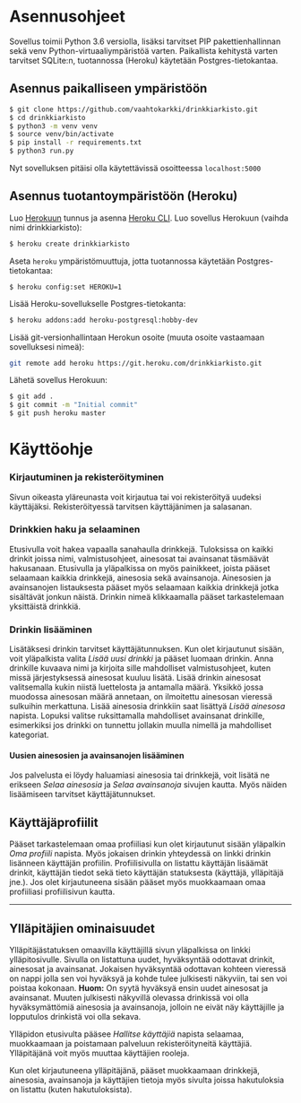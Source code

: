 # Asennusohjeet

Sovellus toimii Python 3.6 versiolla, lisäksi tarvitset PIP pakettienhallinnan sekä venv Python-virtuaaliympäristöä varten. Paikallista kehitystä varten tarvitset SQLite:n, tuotannossa (Heroku) käytetään Postgres-tietokantaa.

## Asennus paikalliseen ympäristöön

```bash
$ git clone https://github.com/vaahtokarkki/drinkkiarkisto.git
$ cd drinkkiarkisto
$ python3 -m venv venv
$ source venv/bin/activate
$ pip install -r requirements.txt
$ python3 run.py
```

Nyt sovelluksen pitäisi olla käytettävissä osoitteessa ``localhost:5000``

## Asennus tuotantoympäristöön (Heroku)

Luo [Herokuun](http://heroku.com) tunnus ja asenna [Heroku CLI](https://devcenter.heroku.com/articles/heroku-cli). 
Luo sovellus Herokuun (vaihda nimi drinkkiarkisto):  
```bash
$ heroku create drinkkiarkisto
```  
Aseta ``heroku`` ympäristömuuttuja, jotta tuotannossa käytetään Postgres-tietokantaa:  
```
$ heroku config:set HEROKU=1
```  
Lisää Heroku-sovellukselle Postgres-tietokanta:
```bash
$ heroku addons:add heroku-postgresql:hobby-dev
```  
Lisää git-versionhallintaan Herokun osoite (muuta osoite vastaamaan sovelluksesi nimeä):  
```bash
git remote add heroku https://git.heroku.com/drinkkiarkisto.git
```  
Lähetä sovellus Herokuun:  
```bash
$ git add .
$ git commit -m "Initial commit"
$ git push heroku master
```

# Käyttöohje 

### Kirjautuminen ja rekisteröityminen

Sivun oikeasta yläreunasta voit kirjautua tai voi rekisteröityä uudeksi käyttäjäksi. Rekisteröityessä tarvitsen käyttäjänimen ja salasanan.

### Drinkkien haku ja selaaminen

Etusivulla voit hakea vapaalla sanahaulla drinkkejä. Tuloksissa on kaikki drinkit joissa nimi, valmistusohjeet, ainesosat tai avainsanat täsmäävät hakusanaan. Etusivulla ja yläpalkissa on myös painikkeet, joista pääset selaamaan kaikkia drinkkejä, ainesosia sekä avainsanoja. Ainesosien ja avainsanojen listauksesta pääset myös selaamaan kaikkia drinkkejä jotka sisältävät jonkun näistä. Drinkin nimeä klikkaamalla pääset tarkastelemaan yksittäistä drinkkiä. 

### Drinkin lisääminen

Lisätäksesi drinkin tarvitset käyttäjätunnuksen. Kun olet kirjautunut sisään, voit yläpalkista valita *Lisää uusi drinkki* ja pääset luomaan drinkin. Anna drinkille kuvaava nimi ja kirjoita sille mahdolliset valmistusohjeet, kuten missä järjestyksessä ainesosat kuuluu lisätä. Lisää drinkin ainesosat valitsemalla kukin niistä luettelosta ja antamalla määrä. Yksikkö jossa muodossa ainesosan määrä annetaan, on ilmoitettu ainesosan vieressä sulkuihin merkattuna. Lisää ainesosia drinkkiin saat lisättyä *Lisää ainesosa* napista. Lopuksi valitse ruksittamalla mahdolliset avainsanat drinkille, esimerkiksi jos drinkki on tunnettu jollakin muulla nimellä ja mahdolliset kategoriat.

#### Uusien ainesosien ja avainsanojen lisääminen

Jos palvelusta ei löydy haluamiasi ainesosia tai drinkkejä, voit lisätä ne erikseen *Selaa ainesosia* ja *Selaa avainsanoja* sivujen kautta. Myös näiden lisäämiseen tarvitset käyttäjätunnukset. 

## Käyttäjäprofiilit

Pääset tarkastelemaan omaa profiiliasi kun olet kirjautunut sisään yläpalkin *Oma profiili* napista. Myös jokaisen drinkin yhteydessä on linkki drinkin lisänneen käyttäjän profiilin. Profiilisivulla on listattu käyttäjän lisäämät drinkit, käyttäjän tiedot sekä tieto käyttäjän statuksesta (käyttäjä, ylläpitäjä jne.). Jos olet kirjautuneena sisään pääset myös muokkaamaan omaa profiiliasi profiilisivun kautta. 

---

## Ylläpitäjien ominaisuudet

Ylläpitäjästatuksen omaavilla käyttäjillä sivun yläpalkissa on linkki ylläpitosivulle. Sivulla on listattuna uudet, hyväksyntää odottavat drinkit, ainesosat ja avainsanat. Jokaisen hyväksyntää odottavan kohteen vieressä on nappi jolla sen voi hyväksyä ja kohde tulee julkisesti näkyviin, tai sen voi poistaa kokonaan. **Huom:** On syytä hyväksyä ensin uudet ainesosat ja avainsanat. Muuten julkisesti näkyvillä olevassa drinkissä voi olla hyväksymättömiä ainesosia ja avainsanoja, jolloin ne eivät näy käyttäjille ja lopputulos drinkistä voi olla sekava.

Ylläpidon etusivulta pääsee *Hallitse käyttäjiä* napista selaamaa, muokkaamaan ja poistamaan palveluun rekisteröityneitä käyttäjiä. Ylläpitäjänä voit myös muuttaa käyttäjien rooleja.  

Kun olet kirjautuneena ylläpitäjänä, pääset muokkaamaan drinkkejä, ainesosia, avainsanoja ja käyttäjien tietoja  myös sivulta joissa hakutuloksia on listattu (kuten hakutuloksista).